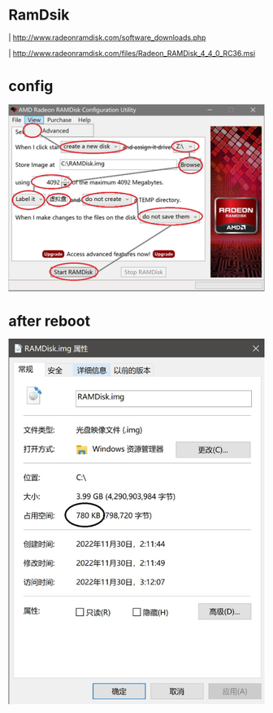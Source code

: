 # RamDsik
| http://www.radeonramdisk.com/software_downloads.php

| http://www.radeonramdisk.com/files/Radeon_RAMDisk_4_4_0_RC36.msi

# config
![](./ramdisk.jpg)

# after reboot
![](./img.jpg)
